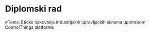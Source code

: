 # Diplomski rad

#Tema: Eticko hakovanje industrijskih upravljackih sistema upotrebom ControlThings platforme
